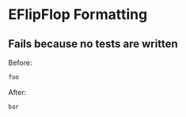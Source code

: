 <!-- gen:mayoverwrite -->
# EFlipFlop Formatting

## Fails because no tests are written

Before:
```ruby
foo
```

After:
```ruby
bar
```
